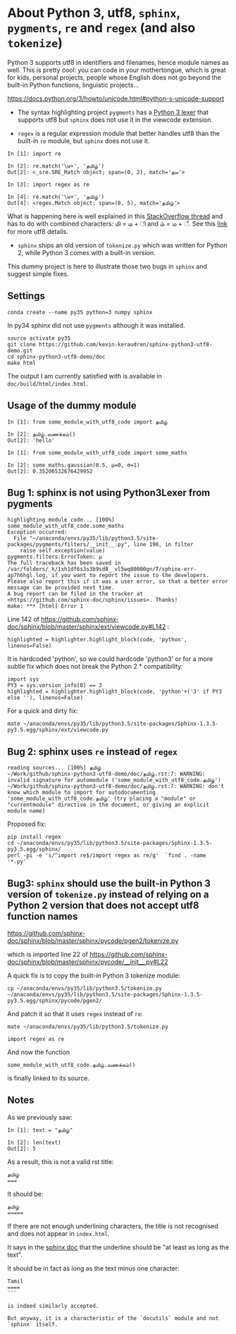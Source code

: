 About Python 3, utf8, `sphinx`, `pygments`, `re` and `regex` (and also `tokenize`)
==================================================================================

Python 3 supports utf8 in identifiers and filenames, hence module names as well.
This is pretty cool: you can code in your mothertongue, which is great for kids, personal projects, people whose English does not go beyond the built-in Python functions, linguistic projects...

https://docs.python.org/3/howto/unicode.html#python-s-unicode-support

 * The syntax highlighting project `pygments` has a [Python 3 lexer](https://bitbucket.org/birkenfeld/pygments-main/src/b483ad23e36e79d51700f995b622a066371de814/pygments/lexers/python.py?at=default&fileviewer=file-view-default#python.py-200) that supports utf8 but `sphinx` does not use it in the viewcode extension.

 * `regex` is a regular expression module that better handles utf8 than the built-in `re` module, but `sphinx` does not use it.

```
In [1]: import re

In [2]: re.match('\w+', 'தமிழ்')
Out[2]: <_sre.SRE_Match object; span=(0, 2), match='தம'>

In [3]: import regex as re

In [4]: re.match('\w+', 'தமிழ்')
Out[4]: <regex.Match object; span=(0, 5), match='தமிழ்'>
```

What is happening here is well explained in this [StackOverflow thread](http://stackoverflow.com/questions/5441183/regular-expression-and-unicode-utf-8-in-python) and has to do with combined characters: மி = ம + ி and ம் = ம + ஂ.
See this [link](http://www.utf8-chartable.de/unicode-utf8-table.pl?start=2944&number=128&utf8=0x) for more utf8 details.

 * `sphinx` ships an old version of `tokenize.py` which was written for Python 2, while Python 3 comes with a built-in version.
 
This dummy project is here to illustrate those two bugs in `sphinx` and suggest simple fixes.


Settings
--------

    conda create --name py35 python=3 numpy sphinx

In py34 sphinx did not use `pygments` although it was installed.

    source activate py35
	git clone https://github.com/kevin-keraudren/sphinx-python3-utf8-demo.git
	cd sphinx-python3-utf8-demo/doc
	make html

The output I am currently satisfied with is available in `doc/build/html/index.html`.

Usage of the dummy module
-------------------------

```
In [1]: from some_module_with_utf8_code import தமிழ்

In [2]: தமிழ்.வணக்கம்()
Out[2]: 'hello'
```

```
In [1]: from some_module_with_utf8_code import some_maths

In [2]: some_maths.gaussian(0.5, μ=0, σ=1)
Out[2]: 0.35206532676429952
```

Bug 1: sphinx is not using Python3Lexer from pygments
-----------------------------------------------------

```
highlighting module code... [100%] some_module_with_utf8_code.some_maths
Exception occurred:
  File "~/anaconda/envs/py35/lib/python3.5/site-packages/pygments/filters/__init__.py", line 196, in filter
    raise self.exception(value)
pygments.filters.ErrorToken: μ
The full traceback has been saved in /var/folders/_k/1xh1df6s3s3b9sd8__vl5wq80000gn/T/sphinx-err-ap7h6hgl.log, if you want to report the issue to the developers.
Please also report this if it was a user error, so that a better error message can be provided next time.
A bug report can be filed in the tracker at <https://github.com/sphinx-doc/sphinx/issues>. Thanks!
make: *** [html] Error 1
```

Line 142 of https://github.com/sphinx-doc/sphinx/blob/master/sphinx/ext/viewcode.py#L142 :

    highlighted = highlighter.highlight_block(code, 'python', linenos=False)

It is hardcoded 'python', so we could hardcode 'python3' or for a more subtle fix which does not break the Python 2.* compatibility:

    import sys
	PY3 = sys.version_info[0] == 3
	highlighted = highlighter.highlight_block(code, 'python'+('3' if PY3 else ''), linenos=False)


For a quick and dirty fix:

    mate ~/anaconda/envs/py35/lib/python3.5/site-packages/Sphinx-1.3.5-py3.5.egg/sphinx/ext/viewcode.py


Bug 2: sphinx uses `re` instead of `regex`
------------------------------------------

```
reading sources... [100%] தமிழ்
~/Work/github/sphinx-python3-utf8-demo/doc/தமிழ்.rst:7: WARNING: invalid signature for automodule ('some_module_with_utf8_code.தமிழ்')
~/Work/github/sphinx-python3-utf8-demo/doc/தமிழ்.rst:7: WARNING: don't know which module to import for autodocumenting 'some_module_with_utf8_code.தமிழ்' (try placing a "module" or "currentmodule" directive in the document, or giving an explicit module name)
```

Proposed fix:

    pip install regex
    cd ~/anaconda/envs/py35/lib/python3.5/site-packages/Sphinx-1.3.5-py3.5.egg/sphinx/
    perl -pi -e 's/^import re$/import regex as re/g'  `find . -name '*.py'`


Bug3: `sphinx` should use the built-in Python 3 version of `tokenize.py` instead of relying on a Python 2 version that does not accept utf8 function names
-----------------------------------------------------------------------------------------------------------------------------------------------------------

https://github.com/sphinx-doc/sphinx/blob/master/sphinx/pycode/pgen2/tokenize.py

which is imported line 22 of
https://github.com/sphinx-doc/sphinx/blob/master/sphinx/pycode/__init__.py#L22

A quick fix is to copy the built-in Python 3 tokenize module:

    cp ~/anaconda/envs/py35/lib/python3.5/tokenize.py ~/anaconda/envs/py35/lib/python3.5/site-packages/Sphinx-1.3.5-py3.5.egg/sphinx/pycode/pgen2/

And patch it so that it uses `regex` instead of `re`:

    mate ~/anaconda/envs/py35/lib/python3.5/tokenize.py

    import regex as re

And now the function

    some_module_with_utf8_code.தமிழ்.வணக்கம்()

is finally linked to its source.


Notes
-----

As we previously saw:

```
In [1]: text = "தமிழ்"

In [2]: len(text)
Out[2]: 5
```

As a result, this is not a valid rst title:

```
தமிழ்
===
```

It should be:

```
தமிழ்
=====
```

If there are not enough underlining characters, the title is not recognised and does not appear in `index.html`.

It says in the [sphinx doc](http://www.sphinx-doc.org/en/stable/rest.html#sections) that the underline should be "at least as long as the text".


It should be in fact as long as the text minus one character:
 
````
Tamil
====
```

is indeed similarly accepted.
 
But anyway, it is a characteristic of the `docutils` module and not `sphinx` itself. 
